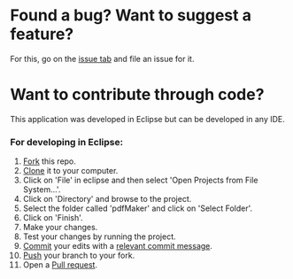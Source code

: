 # Found a bug? Want to suggest a feature?
For this, go on the [issue tab](https://github.com/GammaBurst101/pdfMaker/issues) and file an issue for it. 

# Want to contribute through code?
This application was developed in Eclipse but can be developed in any IDE.

### For developing in Eclipse:
1. [Fork](https://help.github.com/articles/fork-a-repo/) this repo.
2. [Clone](https://www.atlassian.com/git/tutorials/setting-up-a-repository/git-clone) it to your computer.
3. Click on 'File' in eclipse and then select 'Open Projects from File System...'.
4. Click on 'Directory' and browse to the project.
5. Select the folder called 'pdfMaker' and click on 'Select Folder'.
6. Click on 'Finish'.
7. Make your changes.
8. Test your changes by running the project.
9. [Commit](https://en.wikipedia.org/wiki/Commit_(version_control)) your edits with a [relevant commit message](https://gist.github.com/robertpainsi/b632364184e70900af4ab688decf6f53).
10. [Push](https://help.github.com/articles/pushing-to-a-remote/) your branch to your fork.
11. Open a [Pull request](https://yangsu.github.io/pull-request-tutorial/).
